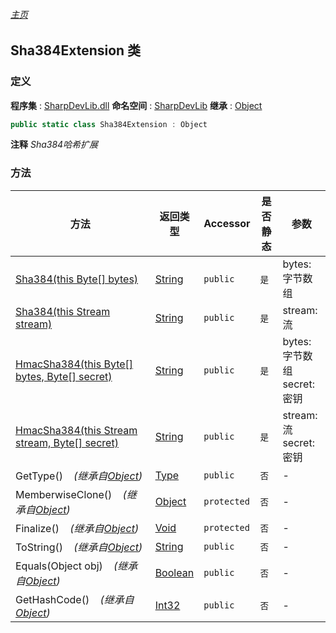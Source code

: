 ###### [主页](./Index.md "主页")
## Sha384Extension 类
### 定义
**程序集** : [SharpDevLib.dll](./SharpDevLib.assembly.md "SharpDevLib.dll")
**命名空间** : [SharpDevLib](./SharpDevLib.namespace.md "SharpDevLib")
**继承** : [Object](https://learn.microsoft.com/en-us/dotnet/api/system.object "Object")
``` csharp
public static class Sha384Extension : Object
```
**注释**
*Sha384哈希扩展*

### 方法
|方法|返回类型|Accessor|是否静态|参数|
|---|---|---|---|---|
|[Sha384(this Byte[] bytes)](./SharpDevLib.Sha384Extension.Sha384.thisByte.md "Sha384(this Byte[] bytes)")|[String](https://learn.microsoft.com/en-us/dotnet/api/system.string "String")|`public`|`是`|bytes:字节数组|
|[Sha384(this Stream stream)](./SharpDevLib.Sha384Extension.Sha384.thisStream.md "Sha384(this Stream stream)")|[String](https://learn.microsoft.com/en-us/dotnet/api/system.string "String")|`public`|`是`|stream:流|
|[HmacSha384(this Byte[] bytes, Byte[] secret)](./SharpDevLib.Sha384Extension.HmacSha384.thisByte.Byte.md "HmacSha384(this Byte[] bytes, Byte[] secret)")|[String](https://learn.microsoft.com/en-us/dotnet/api/system.string "String")|`public`|`是`|bytes:字节数组<br>secret:密钥|
|[HmacSha384(this Stream stream, Byte[] secret)](./SharpDevLib.Sha384Extension.HmacSha384.thisStream.Byte.md "HmacSha384(this Stream stream, Byte[] secret)")|[String](https://learn.microsoft.com/en-us/dotnet/api/system.string "String")|`public`|`是`|stream:流<br>secret:密钥|
|GetType()&nbsp;&nbsp;&nbsp;&nbsp;*(继承自[Object](https://learn.microsoft.com/en-us/dotnet/api/system.object "Object"))*|[Type](https://learn.microsoft.com/en-us/dotnet/api/system.type "Type")|`public`|`否`|-|
|MemberwiseClone()&nbsp;&nbsp;&nbsp;&nbsp;*(继承自[Object](https://learn.microsoft.com/en-us/dotnet/api/system.object "Object"))*|[Object](https://learn.microsoft.com/en-us/dotnet/api/system.object "Object")|`protected`|`否`|-|
|Finalize()&nbsp;&nbsp;&nbsp;&nbsp;*(继承自[Object](https://learn.microsoft.com/en-us/dotnet/api/system.object "Object"))*|[Void](https://learn.microsoft.com/en-us/dotnet/api/system.void "Void")|`protected`|`否`|-|
|ToString()&nbsp;&nbsp;&nbsp;&nbsp;*(继承自[Object](https://learn.microsoft.com/en-us/dotnet/api/system.object "Object"))*|[String](https://learn.microsoft.com/en-us/dotnet/api/system.string "String")|`public`|`否`|-|
|Equals(Object obj)&nbsp;&nbsp;&nbsp;&nbsp;*(继承自[Object](https://learn.microsoft.com/en-us/dotnet/api/system.object "Object"))*|[Boolean](https://learn.microsoft.com/en-us/dotnet/api/system.boolean "Boolean")|`public`|`否`|-|
|GetHashCode()&nbsp;&nbsp;&nbsp;&nbsp;*(继承自[Object](https://learn.microsoft.com/en-us/dotnet/api/system.object "Object"))*|[Int32](https://learn.microsoft.com/en-us/dotnet/api/system.int32 "Int32")|`public`|`否`|-|

